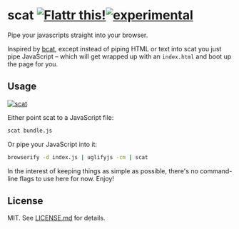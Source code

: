 # scat [![Flattr this!](https://api.flattr.com/button/flattr-badge-large.png)](https://flattr.com/submit/auto?user_id=hughskennedy&url=http://github.com/hughsk/scat&title=scat&description=hughsk/scat%20on%20GitHub&language=en_GB&tags=flattr,github,javascript&category=software)[![experimental](http://hughsk.github.io/stability-badges/dist/experimental.svg)](http://github.com/hughsk/stability-badges) #

Pipe your javascripts straight into your browser.

Inspired by [bcat](https://github.com/kessler/node-bcat), except instead of
piping HTML or text into scat you just pipe JavaScript – which will get wrapped
up with an `index.html` and boot up the page for you.

## Usage ##

[![scat](https://nodei.co/npm/scat.png?mini=true)](https://nodei.co/npm/scat)

Either point scat to a JavaScript file:

``` bash
scat bundle.js
```

Or pipe your JavaScript into it:

``` bash
browserify -d index.js | uglifyjs -cm | scat
```

In the interest of keeping things as simple as possible, there's no
command-line flags to use here for now. Enjoy!

## License ##

MIT. See [LICENSE.md](http://github.com/hughsk/scat/blob/master/LICENSE.md) for details.
